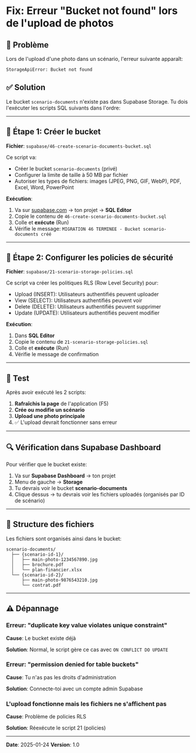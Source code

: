# Fix: Erreur "Bucket not found" lors de l'upload de photos

## 🔴 Problème

Lors de l'upload d'une photo dans un scénario, l'erreur suivante apparaît:

```
StorageApiError: Bucket not found
```

## ✅ Solution

Le bucket `scenario-documents` n'existe pas dans Supabase Storage. Tu dois l'exécuter les scripts SQL suivants dans l'ordre:

---

## 📝 Étape 1: Créer le bucket

**Fichier**: `supabase/46-create-scenario-documents-bucket.sql`

Ce script va:
- Créer le bucket `scenario-documents` (privé)
- Configurer la limite de taille à 50 MB par fichier
- Autoriser les types de fichiers: images (JPEG, PNG, GIF, WebP), PDF, Excel, Word, PowerPoint

**Exécution**:
1. Va sur [supabase.com](https://supabase.com) → ton projet → **SQL Editor**
2. Copie le contenu de `46-create-scenario-documents-bucket.sql`
3. Colle et **exécute** (Run)
4. Vérifie le message: `MIGRATION 46 TERMINEE - Bucket scenario-documents créé`

---

## 📝 Étape 2: Configurer les policies de sécurité

**Fichier**: `supabase/21-scenario-storage-policies.sql`

Ce script va créer les politiques RLS (Row Level Security) pour:
- Upload (INSERT): Utilisateurs authentifiés peuvent uploader
- View (SELECT): Utilisateurs authentifiés peuvent voir
- Delete (DELETE): Utilisateurs authentifiés peuvent supprimer
- Update (UPDATE): Utilisateurs authentifiés peuvent modifier

**Exécution**:
1. Dans **SQL Editor**
2. Copie le contenu de `21-scenario-storage-policies.sql`
3. Colle et **exécute** (Run)
4. Vérifie le message de confirmation

---

## 🧪 Test

Après avoir exécuté les 2 scripts:

1. **Rafraîchis la page** de l'application (F5)
2. **Crée ou modifie un scénario**
3. **Upload une photo principale**
4. ✅ L'upload devrait fonctionner sans erreur

---

## 🔍 Vérification dans Supabase Dashboard

Pour vérifier que le bucket existe:

1. Va sur **Supabase Dashboard** → ton projet
2. Menu de gauche → **Storage**
3. Tu devrais voir le bucket **scenario-documents**
4. Clique dessus → tu devrais voir les fichiers uploadés (organisés par ID de scénario)

---

## 📂 Structure des fichiers

Les fichiers sont organisés ainsi dans le bucket:

```
scenario-documents/
  ├── {scenario-id-1}/
  │   ├── main-photo-1234567890.jpg
  │   ├── brochure.pdf
  │   └── plan-financier.xlsx
  └── {scenario-id-2}/
      ├── main-photo-9876543210.jpg
      └── contrat.pdf
```

---

## ⚠️ Dépannage

### Erreur: "duplicate key value violates unique constraint"

**Cause**: Le bucket existe déjà

**Solution**: Normal, le script gère ce cas avec `ON CONFLICT DO UPDATE`

### Erreur: "permission denied for table buckets"

**Cause**: Tu n'as pas les droits d'administration

**Solution**: Connecte-toi avec un compte admin Supabase

### L'upload fonctionne mais les fichiers ne s'affichent pas

**Cause**: Problème de policies RLS

**Solution**: Réexécute le script 21 (policies)

---

**Date**: 2025-01-24
**Version**: 1.0
